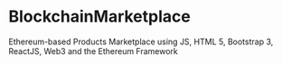 # BlockchainMarketplace
Ethereum-based Products Marketplace using JS, HTML 5, Bootstrap 3, ReactJS, Web3 and the Ethereum Framework
